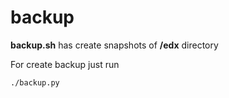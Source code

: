 # backup
**backup.sh** has create snapshots of **/edx** directory

For create backup just run

    ./backup.py

